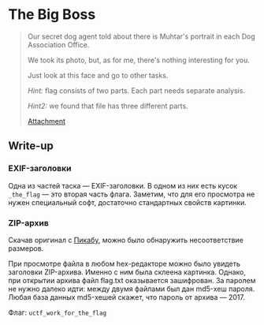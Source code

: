 # The Big Boss

> Our secret dog agent told about there is Muhtar's portrait in each Dog Association Office.
> 
> We took its photo, but, as for me, there's nothing interesting for you.
> 
> Just look at this face and go to other tasks.
> 
> _Hint:_ flag consists of two parts. Each part needs separate analysis.
> 
> _Hint2:_ we found that file has three different parts.
>
> [Attachment](https://github.com/upmlctf/2017-quals/blob/master/the-big-boss/portrait.jpg)

## Write-up

### EXIF-заголовки
Одна из частей таска — EXIF-заголовки. В одном из них есть кусок `_the_flag` — это вторая часть флага.
Заметим, что для его просмотра не нужен специальный софт, достаточно стандартных свойств картинки.

### ZIP-архив
Скачав оригинал с [Пикабу](http://pikabu.ru/story/lokalkhvost_3006923), можно было обнаружить несоответствие размеров.

При просмотре файла в любом hex-редакторе можно было увидеть заголовки ZIP-архива. Именно с ним была склеена картинка.
Однако, при открытии архива файл flag.txt оказывается зашифрован. За паролем не нужно далеко идти: между двумя файлами
был дан md5-хеш пароля. Любая база данных md5-хешей скажет, что пароль от архива — 2017.

Флаг: `uctf_work_for_the_flag`
